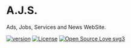 # A.J.S.

Ads, Jobs, Services and News WebSite.

[![version](https://img.shields.io/badge/version-1.0-green.svg)](https://semver.org) [![License](https://img.shields.io/badge/License-Apache%202.0-blue.svg)](https://opensource.org/licenses/Apache-2.0) [![Open Source Love svg3](https://badges.frapsoft.com/os/v3/open-source.svg?v=103)](https://github.com/ellerbrock/open-source-badges/) 

